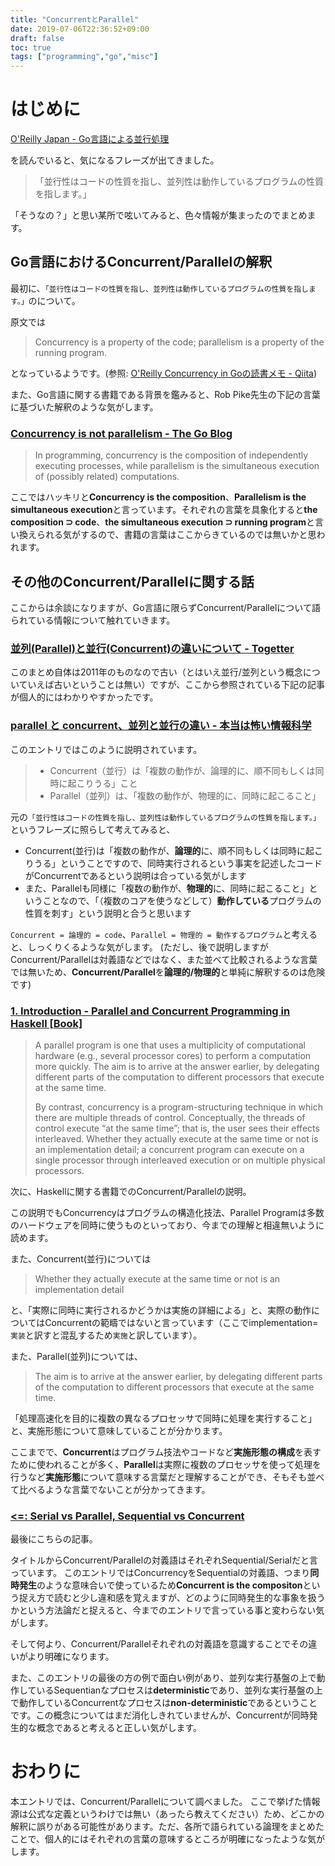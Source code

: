 ```yaml
---
title: "ConcurrentとParallel"
date: 2019-07-06T22:36:52+09:00
draft: false
toc: true
tags: ["programming","go","misc"]
---
```


# はじめに
[O'Reilly Japan \- Go言語による並行処理](https://www.oreilly.co.jp/books/9784873118468/)

を読んでいると、気になるフレーズが出てきました。

> 「並行性はコードの性質を指し、並列性は動作しているプログラムの性質を指します。」

「そうなの？」と思い某所で呟いてみると、色々情報が集まったのでまとめます。

## Go言語におけるConcurrent/Parallelの解釈

最初に、`「並行性はコードの性質を指し、並列性は動作しているプログラムの性質を指します。」`のについて。

原文では

> Concurrency is a property of the code; parallelism is a property of the running program.

となっているようです。(参照: [O'Reilly Concurrency in Goの読書メモ \- Qiita](https://qiita.com/ymgyt/items/420eaf2bcf7bee4ae152#difference-between-concurrency-and-parallelism))

また、Go言語に関する書籍である背景を鑑みると、Rob Pike先生の下記の言葉に基づいた解釈のような気がします。

### [Concurrency is not parallelism \- The Go Blog](https://blog.golang.org/concurrency-is-not-parallelism)

> In programming, concurrency is the composition of independently executing processes, while parallelism is the simultaneous execution of (possibly related) computations.

ここではハッキリと**Concurrency is the composition**、**Parallelism is the simultaneous execution**と言っています。それぞれの言葉を具象化すると**the composition ⊃ code**、**the simultaneous execution ⊃ running program**と言い換えられる気がするので、書籍の言葉はここからきているのでは無いかと思われます。

## その他のConcurrent/Parallelに関する話

ここからは余談になりますが、Go言語に限らずConcurrent/Parallelについて語られている情報について触れていきます。

### [並列\(Parallel\)と並行\(Concurrent\)の違いについて \- Togetter](https://togetter.com/li/159203)

このまとめ自体は2011年のものなので古い（とはいえ並行/並列という概念についていえば古いということは無い）ですが、ここから参照されている下記の記事が個人的にはわかりやすかったです。

### [parallel と concurrent、並列と並行の違い \- 本当は怖い情報科学](http://freak-da.hatenablog.com/entry/20100915/p1)

このエントリではこのように説明されています。

> * Concurrent（並行）は「複数の動作が、論理的に、順不同もしくは同時に起こりうる」こと
> * Parallel（並列）は、「複数の動作が、物理的に、同時に起こること」

元の`「並行性はコードの性質を指し、並列性は動作しているプログラムの性質を指します。」`というフレーズに照らして考えてみると、

* Concurrent(並行)は「複数の動作が、**論理的**に、順不同もしくは同時に起こりうる」ということですので、同時実行されるという事実を記述したコードがConcurrentであるという説明は合っている気がします
* また、Parallelも同様に「複数の動作が、**物理的**に、同時に起こること」ということなので、「（複数のコアを使うなどして）**動作している**プログラムの性質を刺す」という説明と合うと思います

`Concurrent = 論理的 = code`、`Parallel = 物理的 = 動作するプログラム`と考えると、しっくりくるような気がします。
(ただし、後で説明しますがConcurrent/Parallelは対義語などではなく、また並べて比較されるような言葉では無いため、**Concurrent/Parallel**を**論理的/物理的**と単純に解釈するのは危険です)

### [1\. Introduction \- Parallel and Concurrent Programming in Haskell \[Book\]](https://www.oreilly.com/library/view/parallel-and-concurrent/9781449335939/ch01.html)

> A parallel program is one that uses a multiplicity of computational hardware (e.g., several processor cores) to perform a computation more quickly. The aim is to arrive at the answer earlier, by delegating different parts of the computation to different processors that execute at the same time.
> 
> By contrast, concurrency is a program-structuring technique in which there are multiple threads of control. Conceptually, the threads of control execute “at the same time”; that is, the user sees their effects interleaved. Whether they actually execute at the same time or not is an implementation detail; a concurrent program can execute on a single processor through interleaved execution or on multiple physical processors.

次に、Haskellに関する書籍でのConcurrent/Parallelの説明。

この説明でもConcurrencyはプログラムの構造化技法、Parallel Programは多数のハードウェアを同時に使うものといっており、今までの理解と相違無いように読めます。

また、Concurrent(並行)については

> Whether they actually execute at the same time or not is an implementation detail

と、「実際に同時に実行されるかどうかは実施の詳細による」と、実際の動作についてはConcurrentの範疇ではないと言っています（ここでimplementation=`実装`と訳すと混乱するため`実施`と訳しています）。

また、Parallel(並列)については、

> The aim is to arrive at the answer earlier, by delegating different parts of the computation to different processors that execute at the same time.

「処理高速化を目的に複数の異なるプロセッサで同時に処理を実行すること」と、実施形態について意味していることが分かります。

ここまでで、**Concurrent**はプログラム技法やコードなど**実施形態の構成**を表すために使われることが多く、**Parallel**は実際に複数のプロセッサを使って処理を行うなど**実施形態**について意味する言葉だと理解することができ、そもそも並べて比べるような言葉でないことが分かってきます。

### [<=: Serial vs Parallel, Sequential vs Concurrent](http://s1l3n0.blogspot.com/2013/04/serial-vs-parallel-sequential-vs.html)

最後にこちらの記事。

タイトルからConcurrent/Parallelの対義語はそれぞれSequential/Serialだと言っています。
このエントリではConcurrencyをSequentialの対義語、つまり**同時発生**のような意味合いで使っているため**Concurrent is the compositon**という捉え方で読むと少し違和感を覚えますが、どのように同時発生的な事象を扱うかという方法論だと捉えると、今までのエントリで言っている事と変わらない気がします。

そして何より、Concurrent/Parallelそれぞれの対義語を意識することでその違いがより明確になります。

また、このエントリの最後の方の例で面白い例があり、並列な実行基盤の上で動作しているSequentianなプロセスは**deterministic**であり、並列な実行基盤の上で動作しているConcurrentなプロセスは**non-deterministic**であるということです。この概念についてはまだ消化しきれていませんが、Concurrentが同時発生的な概念であると考えると正しい気がします。

# おわりに
本エントリでは、Concurrent/Parallelについて調べました。
ここで挙げた情報源は公式な定義というわけでは無い（あったら教えてください）ため、どこかの解釈に誤りがある可能性があります。ただ、各所で語られている論理をまとめたことで、個人的にはそれぞれの言葉の意味するところが明確になったような気がします。
